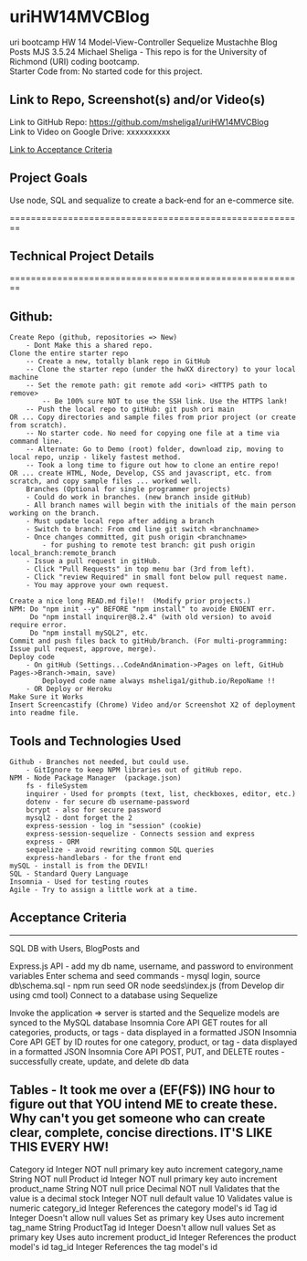 # uriHW14MVCBlog
uri bootcamp HW 14 Model-View-Controller Sequelize Mustachhe Blog Posts MJS 3.5.24
Michael Sheliga - This repo is for the University of Richmond (URI) coding bootcamp.  
Starter Code from: No started code for this project. 

## Link to Repo, Screenshot(s) and/or Video(s)  
Link to GitHub Repo: https://github.com/msheliga1/uriHW14MVCBlog      
Link to Video on Google Drive:  xxxxxxxxxx  
<!---  Link to deployed github.io site. https://msheliga1.github.io/uriHW9NodeReadmeGen --->  
<!-- Link to Video on GitHub [Link](./examples/hw10LogoGenSheliga.webm)   Note that this video may be too large to play in  GitHub, so you will need to download and play from your computer. WindowsMediaPlayer worked for me.  -->

[Link to Acceptance Criteria ](#acceptance-criteria)   

## Project Goals     
Use node, SQL and sequalize to create a back-end for an e-commerce site.  

========================================================   
## Technical Project Details    
========================================================    
## Github:   
    Create Repo (github, repositories => New)   
        - Dont Make this a shared repo.  
    Clone the entire starter repo  
        -- Create a new, totally blank repo in GitHub  
        -- Clone the starter repo (under the hwXX directory) to your local machine  
        -- Set the remote path: git remote add <ori> <HTTPS path to remove>   
            -- Be 100% sure NOT to use the SSH link. Use the HTTPS lank!  
        -- Push the local repo to gitHub: git push ori main   
    OR ... Copy directories and sample files from prior project (or create from scratch).  
        -- No starter code. No need for copying one file at a time via command line.  
        -- Alternate: Go to Demo (root) folder, download zip, moving to local repo, unzip - likely fastest method.     
        -- Took a long time to figure out how to clone an entire repo!
    OR ... create HTML, Node, Develop, CSS and javascript, etc. from scratch, and copy sample files ... worked well.
        Branches (Optional for single programmer projects)  
        - Could do work in branches. (new branch inside gitHub)    
        - All branch names will begin with the initials of the main person working on the branch.  
        - Must update local repo after adding a branch  
        - Switch to branch: From cmd line git switch <branchname>   
        - Once changes committed, git push origin <branchname>  
            - for pushing to remote test branch: git push origin local_branch:remote_branch  
        - Issue a pull request in gitHub.  
        - Click "Pull Requests" in top menu bar (3rd from left).  
        - Click "review Required" in small font below pull request name.  
        - You may approve your own request.  

    Create a nice long READ.md file!!  (Modify prior projects.)   
    NPM: Do "npm init --y" BEFORE "npm install" to avoide ENOENT err.
         Do "npm install inquirer@8.2.4" (with old version) to avoid require error.
         Do "npm install mySQL2", etc. 
    Commit and push files back to gitHub/branch. (For multi-programming: Issue pull request, approve, merge).  
    Deploy code 
        - On gitHub (Settings...CodeAndAnimation->Pages on left, GitHub Pages->Branch->main, save)  
            Deployed code name always msheliga1/github.io/RepoName !!  
        - OR Deploy or Heroku
    Make Sure it Works   
    Insert Screencastify (Chrome) Video and/or Screenshot X2 of deployment into readme file. 
  
## Tools and Technologies Used   
    Github - Branches not needed, but could use.  
        - GitIgnore to keep NPM libraries out of gitHub repo.  
    NPM - Node Package Manager  (package.json)
        fs - fileSystem    
        inquirer - Used for prompts (text, list, checkboxes, editor, etc.)   
        dotenv - for secure db username-password  
        bcrypt - also for secure password  
        mysql2 - dont forget the 2  
        express-session - log in "session" (cookie)
        express-session-sequelize - Connects session and express
        express - ORM  
        sequelize - avoid rewriting common SQL queries
        express-handlebars - for the front end
    mySQL - install is from the DEVIL!
    SQL - Standard Query Language 
    Insomnia - Used for testing routes
    Agile - Try to assign a little work at a time.   

## Acceptance Criteria   
-----------------------   
SQL DB with Users, BlogPosts and   

Express.js API - add my db name, username, and password to environment variables
Enter schema and seed commands
    - mysql login, source db\schema.sql
    - npm run seed OR node seeds\index.js (from Develop dir using cmd tool)
Connect to a database using Sequelize  

Invoke the application => server is started and the Sequelize models are synced to the MySQL database
Insomnia Core API GET routes for all categories, products, or tags - data displayed in a formatted JSON
Insomnia Core API GET by ID routes for one category, product, or tag - data displayed in a formatted JSON
Insomnia Core API POST, PUT, and DELETE routes - successfully create, update, and delete db data 
  
Tables  - It took me over a (EF(F$)) ING hour to figure out that YOU intend ME to create these.   
Why can't you get someone who can create clear, complete, concise directions. IT'S LIKE THIS EVERY HW!  
-------------  
Category
    id Integer     NOT null    primary key    auto increment
    category_name    String    NOT null
Product
    id    Integer    NOT null    primary key    auto increment
    product_name    String    NOT null
    price    Decimal    NOT null   Validates that the value is a decimal
    stock    Integer    NOT null    default value 10    Validates value is numeric
    category_id    Integer    References the category model's id
Tag
    id    Integer    Doesn't allow null values    Set as primary key    Uses auto increment
    tag_name    String
ProductTag
    id    Integer    Doesn't allow null values    Set as primary key    Uses auto increment
    product_id    Integer    References the product model's id
    tag_id    Integer    References the tag model's id



